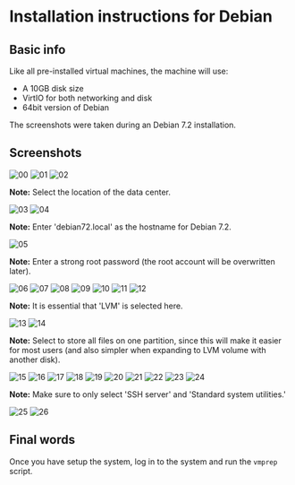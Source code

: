 # Installation instructions for Debian

## Basic info

Like all pre-installed virtual machines, the machine will use:

 * A 10GB disk size
 * VirtIO for both networking and disk
 * 64bit version of Debian

The screenshots were taken during an Debian 7.2 installation.

## Screenshots

![00](https://raw.github.com/cloudsigma/vmprep/master/img/debian/00.png)
![01](https://raw.github.com/cloudsigma/vmprep/master/img/debian/01.png)
![02](https://raw.github.com/cloudsigma/vmprep/master/img/debian/02.png)

**Note:** Select the location of the data center.

![03](https://raw.github.com/cloudsigma/vmprep/master/img/debian/03.png)
![04](https://raw.github.com/cloudsigma/vmprep/master/img/debian/04.png)

**Note:** Enter 'debian72.local' as the hostname for Debian 7.2.

![05](https://raw.github.com/cloudsigma/vmprep/master/img/debian/05.png)

**Note:** Enter a strong root password (the root account will be overwritten later).

![06](https://raw.github.com/cloudsigma/vmprep/master/img/debian/06.png)
![07](https://raw.github.com/cloudsigma/vmprep/master/img/debian/07.png)
![08](https://raw.github.com/cloudsigma/vmprep/master/img/debian/08.png)
![09](https://raw.github.com/cloudsigma/vmprep/master/img/debian/09.png)
![10](https://raw.github.com/cloudsigma/vmprep/master/img/debian/10.png)
![11](https://raw.github.com/cloudsigma/vmprep/master/img/debian/11.png)
![12](https://raw.github.com/cloudsigma/vmprep/master/img/debian/12.png)

**Note:** It is essential that 'LVM' is selected here.

![13](https://raw.github.com/cloudsigma/vmprep/master/img/debian/13.png)
![14](https://raw.github.com/cloudsigma/vmprep/master/img/debian/14.png)

**Note:** Select to store all files on one partition, since this will make it easier for most users (and also simpler when expanding to LVM volume with another disk).

![15](https://raw.github.com/cloudsigma/vmprep/master/img/debian/15.png)
![16](https://raw.github.com/cloudsigma/vmprep/master/img/debian/16.png)
![17](https://raw.github.com/cloudsigma/vmprep/master/img/debian/17.png)
![18](https://raw.github.com/cloudsigma/vmprep/master/img/debian/18.png)
![19](https://raw.github.com/cloudsigma/vmprep/master/img/debian/19.png)
![20](https://raw.github.com/cloudsigma/vmprep/master/img/debian/20.png)
![21](https://raw.github.com/cloudsigma/vmprep/master/img/debian/21.png)
![22](https://raw.github.com/cloudsigma/vmprep/master/img/debian/22.png)
![23](https://raw.github.com/cloudsigma/vmprep/master/img/debian/23.png)
![24](https://raw.github.com/cloudsigma/vmprep/master/img/debian/24.png)

**Note:** Make sure to only select 'SSH server' and 'Standard system utilities.'

![25](https://raw.github.com/cloudsigma/vmprep/master/img/debian/25.png)
![26](https://raw.github.com/cloudsigma/vmprep/master/img/debian/26.png)

## Final words

Once you have setup the system, log in to the system and run the `vmprep` script.
